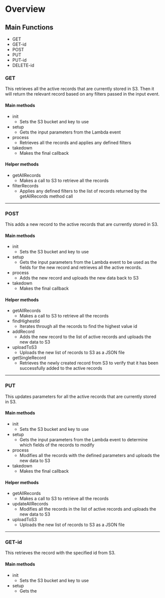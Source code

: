 # Overview

## Main Functions
- GET
- GET-id
- POST
- PUT
- PUT-id
- DELETE-id

### GET
This retrieves all the active records that are currently stored in S3. Then it will return the relevant record based on any filters passed in the input event.

#### Main methods
- init
    - Sets the S3 bucket and key to use
- setup
    - Gets the input parameters from the Lambda event
- process
    - Retrieves all the records and applies any defined filters
- takedown
    - Makes the final callback

#### Helper methods
- getAllRecords
    - Makes a call to S3 to retrieve all the records
- filterRecords
    - Applies any defined filters to the list of records returned by the getAllRecords method call

---

### POST
This adds a new record to the active records that are currently stored in S3.

#### Main methods
- init
    - Sets the S3 bucket and key to use
- setup
    - Gets the input parameters from the Lambda event to be used as the fields for the new record and retrieves all the active records.
- process
    - Adds the new record and uploads the new data back to S3
- takedown
    - Makes the final callback

#### Helper methods
- getAllRecords
    - Makes a call to S3 to retrieve all the records
- findHighestId
    - Iterates through all the records to find the highest value id
- addRecord
    - Adds the new record to the list of active records and uploads the new data to S3
- uploadToS3
    - Uploads the new list of records to S3 as a JSON file
- getSingleRecord
    - Retrieves the newly created record from S3 to verify that it has been successfully added to the active records

---

### PUT
This updates parameters for all the active records that are currently stored in S3.

#### Main methods
- init
    - Sets the S3 bucket and key to use
- setup
    - Gets the input parameters from the Lambda event to determine which fields of the records to modify
- process
    - Modifies all the records with the defined parameters and uploads the new data to S3
- takedown
    - Makes the final callback

#### Helper methods
- getAllRecords
    - Makes a call to S3 to retrieve all the records
- updateAllRecords
    - Modifies all the records in the list of active records and uploads the new data to S3
- uploadToS3
    - Uploads the new list of records to S3 as a JSON file

---

### GET-id
This retrieves the record with the specified id from S3.

#### Main methods
- init
    - Sets the S3 bucket and key to use
- setup
    - Gets the  
